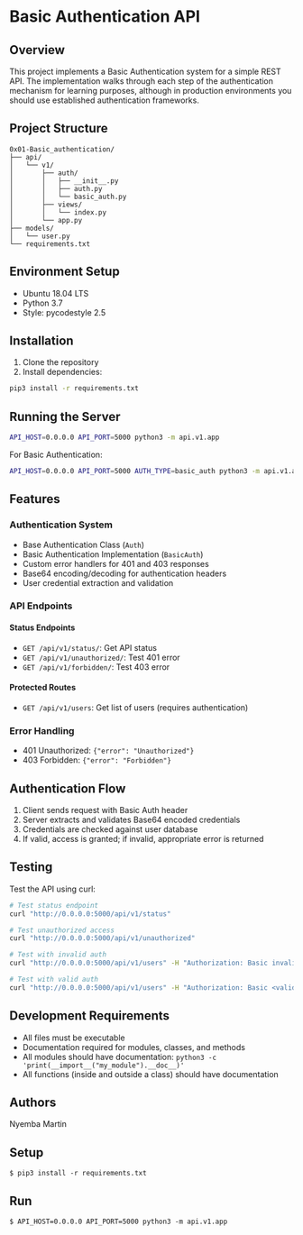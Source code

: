 # Basic Authentication API

## Overview
This project implements a Basic Authentication system for a simple REST API. The implementation walks through each step of the authentication mechanism for learning purposes, although in production environments you should use established authentication frameworks.

## Project Structure
```
0x01-Basic_authentication/
├── api/
│   └── v1/
│       ├── auth/
│       │   ├── __init__.py
│       │   ├── auth.py
│       │   └── basic_auth.py
│       ├── views/
│       │   └── index.py
│       └── app.py
├── models/
│   └── user.py
└── requirements.txt
```

## Environment Setup
- Ubuntu 18.04 LTS
- Python 3.7
- Style: pycodestyle 2.5

## Installation
1. Clone the repository
2. Install dependencies:
```bash
pip3 install -r requirements.txt
```

## Running the Server
```bash
API_HOST=0.0.0.0 API_PORT=5000 python3 -m api.v1.app
```

For Basic Authentication:
```bash
API_HOST=0.0.0.0 API_PORT=5000 AUTH_TYPE=basic_auth python3 -m api.v1.app
```

## Features

### Authentication System
- Base Authentication Class (`Auth`)
- Basic Authentication Implementation (`BasicAuth`)
- Custom error handlers for 401 and 403 responses
- Base64 encoding/decoding for authentication headers
- User credential extraction and validation

### API Endpoints

#### Status Endpoints
- `GET /api/v1/status/`: Get API status
- `GET /api/v1/unauthorized/`: Test 401 error
- `GET /api/v1/forbidden/`: Test 403 error

#### Protected Routes
- `GET /api/v1/users`: Get list of users (requires authentication)

### Error Handling
- 401 Unauthorized: `{"error": "Unauthorized"}`
- 403 Forbidden: `{"error": "Forbidden"}`

## Authentication Flow
1. Client sends request with Basic Auth header
2. Server extracts and validates Base64 encoded credentials
3. Credentials are checked against user database
4. If valid, access is granted; if invalid, appropriate error is returned

## Testing
Test the API using curl:

```bash
# Test status endpoint
curl "http://0.0.0.0:5000/api/v1/status"

# Test unauthorized access
curl "http://0.0.0.0:5000/api/v1/unauthorized"

# Test with invalid auth
curl "http://0.0.0.0:5000/api/v1/users" -H "Authorization: Basic invalid_token"

# Test with valid auth
curl "http://0.0.0.0:5000/api/v1/users" -H "Authorization: Basic <valid_token>"
```

## Development Requirements
- All files must be executable
- Documentation required for modules, classes, and methods
- All modules should have documentation: `python3 -c 'print(__import__("my_module").__doc__)'`
- All functions (inside and outside a class) should have documentation

## Authors
Nyemba Martin

## Setup

```
$ pip3 install -r requirements.txt
```

## Run

```
$ API_HOST=0.0.0.0 API_PORT=5000 python3 -m api.v1.app
```


